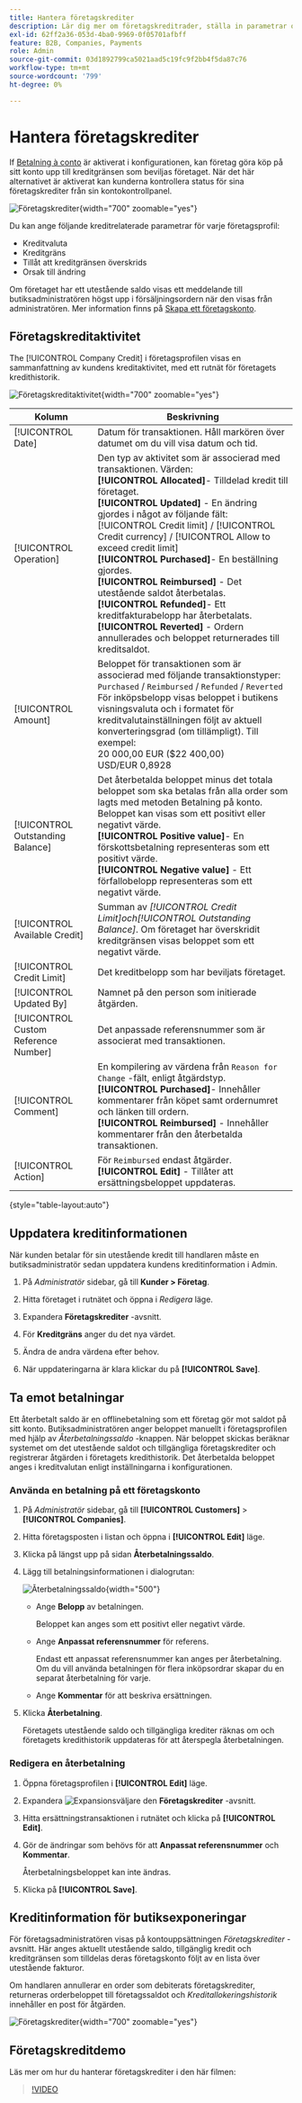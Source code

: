 ```yaml
---
title: Hantera företagskrediter
description: Lär dig mer om företagskreditrader, ställa in parametrar och hantera förskottsbetalningar.
exl-id: 62ff2a36-053d-4ba0-9969-0f05701afbff
feature: B2B, Companies, Payments
role: Admin
source-git-commit: 03d1892799ca5021aad5c19fc9f2bb4f5da87c76
workflow-type: tm+mt
source-wordcount: '799'
ht-degree: 0%

---
```


# Hantera företagskrediter

If [Betalning à conto](../getting-started/../b2b/enable-basic-features.md#configure-payment-on-account) är aktiverat i konfigurationen, kan företag göra köp på sitt konto upp till kreditgränsen som beviljas företaget. När det här alternativet är aktiverat kan kunderna kontrollera status för sina företagskrediter från sin kontokontrollpanel.

![Företagskrediter](./assets/company-create-credit-admin.png){width="700" zoomable="yes"}

Du kan ange följande kreditrelaterade parametrar för varje företagsprofil:

- Kreditvaluta
- Kreditgräns
- Tillåt att kreditgränsen överskrids
- Orsak till ändring

Om företaget har ett utestående saldo visas ett meddelande till butiksadministratören högst upp i försäljningsordern när den visas från administratören. Mer information finns på [Skapa ett företagskonto](account-company-create.md).

## Företagskreditaktivitet

The [!UICONTROL Company Credit] i företagsprofilen visas en sammanfattning av kundens kreditaktivitet, med ett rutnät för företagets kredithistorik.

![Företagskreditaktivitet](./assets/company-credit-reimbursements-grid.png){width="700" zoomable="yes"}

| Kolumn | Beskrivning |
|--- |--- |
| [!UICONTROL Date] | Datum för transaktionen. Håll markören över datumet om du vill visa datum och tid. |
| [!UICONTROL Operation] | Den typ av aktivitet som är associerad med transaktionen. Värden: <br/>**[!UICONTROL Allocated]**- Tilldelad kredit till företaget.<br/>**[!UICONTROL Updated]** - En ändring gjordes i något av följande fält: [!UICONTROL Credit limit] / [!UICONTROL Credit currency] / [!UICONTROL Allow to exceed credit limit] <br/>**[!UICONTROL Purchased]**- En beställning gjordes.<br/>**[!UICONTROL Reimbursed]** - Det utestående saldot återbetalas. <br/>**[!UICONTROL Refunded]**- Ett kreditfakturabelopp har återbetalats.<br/>**[!UICONTROL Reverted]** - Ordern annullerades och beloppet returnerades till kreditsaldot. |
| [!UICONTROL Amount] | Beloppet för transaktionen som är associerad med följande transaktionstyper: `Purchased` / `Reimbursed` / `Refunded` / `Reverted` <br/>För inköpsbelopp visas beloppet i butikens visningsvaluta och i formatet för kreditvalutainställningen följt av aktuell konverteringsgrad (om tillämpligt). Till exempel: <br/>20 000,00 EUR ($22 400,00) <br/>USD/EUR 0,8928 |
| [!UICONTROL Outstanding Balance] | Det återbetalda beloppet minus det totala beloppet som ska betalas från alla order som lagts med metoden Betalning på konto. Beloppet kan visas som ett positivt eller negativt värde. <br/>**[!UICONTROL Positive value]**- En förskottsbetalning representeras som ett positivt värde.<br/>**[!UICONTROL Negative value]** - Ett förfallobelopp representeras som ett negativt värde. |
| [!UICONTROL Available Credit] | Summan av _[!UICONTROL Credit Limit]_och_[!UICONTROL Outstanding Balance]_. Om företaget har överskridit kreditgränsen visas beloppet som ett negativt värde. |
| [!UICONTROL Credit Limit] | Det kreditbelopp som har beviljats företaget. |
| [!UICONTROL Updated By] | Namnet på den person som initierade åtgärden. |
| [!UICONTROL Custom Reference Number] | Det anpassade referensnummer som är associerat med transaktionen. |
| [!UICONTROL Comment] | En kompilering av värdena från `Reason for Change` -fält, enligt åtgärdstyp. <br/>**[!UICONTROL Purchased]**- Innehåller kommentarer från köpet samt ordernumret och länken till ordern.<br/>**[!UICONTROL Reimbursed]** - Innehåller kommentarer från den återbetalda transaktionen. |
| [!UICONTROL Action] | För `Reimbursed` endast åtgärder. **[!UICONTROL Edit]** - Tillåter att ersättningsbeloppet uppdateras. |

{style="table-layout:auto"}

## Uppdatera kreditinformationen

När kunden betalar för sin utestående kredit till handlaren måste en butiksadministratör sedan uppdatera kundens kreditinformation i Admin.

1. På _Administratör_ sidebar, gå till **Kunder > Företag**.

1. Hitta företaget i rutnätet och öppna i _Redigera_ läge.

1. Expandera **Företagskrediter** -avsnitt.

1. För **Kreditgräns** anger du det nya värdet.

1. Ändra de andra värdena efter behov.

1. När uppdateringarna är klara klickar du på **[!UICONTROL Save]**.

## Ta emot betalningar

Ett återbetalt saldo är en offlinebetalning som ett företag gör mot saldot på sitt konto. Butiksadministratören anger beloppet manuellt i företagsprofilen med hjälp av _Återbetalningssaldo_ -knappen. När beloppet skickas beräknar systemet om det utestående saldot och tillgängliga företagskrediter och registrerar åtgärden i företagets kredithistorik. Det återbetalda beloppet anges i kreditvalutan enligt inställningarna i konfigurationen.

### Använda en betalning på ett företagskonto

1. På _Administratör_ sidebar, gå till **[!UICONTROL Customers]** > **[!UICONTROL Companies]**.

1. Hitta företagsposten i listan och öppna i **[!UICONTROL Edit]** läge.

1. Klicka på längst upp på sidan **Återbetalningssaldo**.

1. Lägg till betalningsinformationen i dialogrutan:

   ![Återbetalningssaldo](./assets/company-reimburse-balance.png){width="500"}

   - Ange **Belopp** av betalningen.

     Beloppet kan anges som ett positivt eller negativt värde.

   - Ange **Anpassat referensnummer** för referens.

     Endast ett anpassat referensnummer kan anges per återbetalning. Om du vill använda betalningen för flera inköpsordrar skapar du en separat återbetalning för varje.

   - Ange **Kommentar** för att beskriva ersättningen.

1. Klicka **Återbetalning**.

   Företagets utestående saldo och tillgängliga krediter räknas om och företagets kredithistorik uppdateras för att återspegla återbetalningen.

### Redigera en återbetalning

1. Öppna företagsprofilen i **[!UICONTROL Edit]** läge.

1. Expandera ![Expansionsväljare](../assets/icon-display-expand.png) den **Företagskrediter** -avsnitt.

1. Hitta ersättningstransaktionen i rutnätet och klicka på **[!UICONTROL Edit]**.

1. Gör de ändringar som behövs för att **Anpassat referensnummer** och **Kommentar**.

   Återbetalningsbeloppet kan inte ändras.

1. Klicka på **[!UICONTROL Save]**.

## Kreditinformation för butiksexponeringar

För företagsadministratören visas på kontouppsättningen _Företagskrediter_ -avsnitt. Här anges aktuellt utestående saldo, tillgänglig kredit och kreditgränsen som tilldelas deras företagskonto följt av en lista över utestående fakturor.

Om handlaren annullerar en order som debiterats företagskrediter, returneras orderbeloppet till företagssaldot och _Kreditallokeringshistorik_ innehåller en post för åtgärden.

![Företagskrediter](./assets/company-credit.png){width="700" zoomable="yes"}

## Företagskreditdemo

Läs mer om hur du hanterar företagskrediter i den här filmen:

>[!VIDEO](https://video.tv.adobe.com/v/344445?quality=12)
